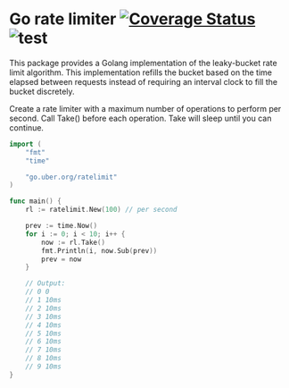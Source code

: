 # Go rate limiter [][doc] [![Coverage Status][cov-img]][cov] ![test][test-img]

This package provides a Golang implementation of the leaky-bucket rate limit algorithm.
This implementation refills the bucket based on the time elapsed between
requests instead of requiring an interval clock to fill the bucket discretely.

Create a rate limiter with a maximum number of operations to perform per second.
Call Take() before each operation. Take will sleep until you can continue.

```go
import (
	"fmt"
	"time"

	"go.uber.org/ratelimit"
)

func main() {
    rl := ratelimit.New(100) // per second

    prev := time.Now()
    for i := 0; i < 10; i++ {
        now := rl.Take()
        fmt.Println(i, now.Sub(prev))
        prev = now
    }

    // Output:
    // 0 0
    // 1 10ms
    // 2 10ms
    // 3 10ms
    // 4 10ms
    // 5 10ms
    // 6 10ms
    // 7 10ms
    // 8 10ms
    // 9 10ms
}
```

[cov-img]: https://codecov.io/gh/uber-go/ratelimit/branch/master/graph/badge.svg?token=zhLeUjjrm2
[cov]: https://codecov.io/gh/uber-go/ratelimit
[doc-img]: https://pkg.go.dev/badge/go.uber.org/ratelimit
[doc]: https://pkg.go.dev/go.uber.org/ratelimit
[test-img]: https://github.com/uber-go/ratelimit/workflows/test/badge.svg